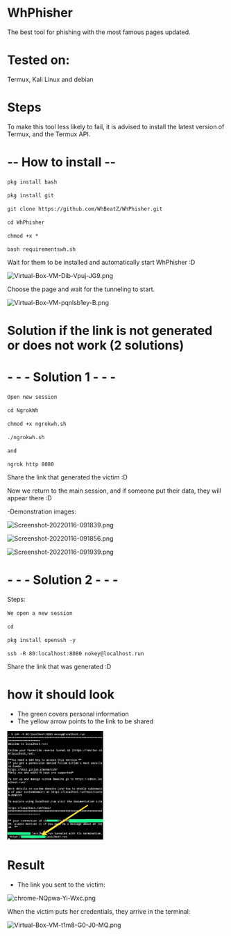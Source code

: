 # WhPhisher

The best tool for phishing with the most famous pages updated.


# Tested on:

Termux, Kali Linux and debian


# Steps

To make this tool less likely to fail, it is advised to install the latest version of Termux, and the Termux API.


# -- How to install --

`pkg install bash`

`pkg install git`

`git clone https://github.com/WhBeatZ/WhPhisher.git`

`cd WhPhisher`

`chmod +x *`

`bash requirementswh.sh`

Wait for them to be installed and automatically start WhPhisher :D


![Virtual-Box-VM-Dib-Vpuj-JG9.png](https://i.postimg.cc/K86wfbyL/Virtual-Box-VM-Dib-Vpuj-JG9.png)

Choose the page and wait for the tunneling to start.

![Virtual-Box-VM-pqnlsb1ey-B.png](https://i.postimg.cc/gJJMyjfj/Virtual-Box-VM-pqnlsb1ey-B.png)

# Solution if the link is not generated or does not work (2 solutions)

# - - - Solution 1 - - -


`Open new session`

`cd NgrokWh`

`chmod +x ngrokwh.sh`

`./ngrokwh.sh`

`and`

`ngrok http 8080`

Share the link that generated the victim :D

Now we return to the main session, and if someone put their data, they will appear there :D

-Demonstration images:

![Screenshot-20220116-091839.png](https://i.postimg.cc/HW92dXc7/Screenshot-20220116-091839.png)


![Screenshot-20220116-091856.png](https://i.postimg.cc/kGKQ8yVm/Screenshot-20220116-091856.png)


![Screenshot-20220116-091939.png](https://i.postimg.cc/KvKRJy2v/Screenshot-20220116-091939.png)




# - - - Solution 2 - - -

Steps:

`We open a new session`

`cd`

`pkg install openssh -y`

`ssh -R 80:localhost:8080 nokey@localhost.run`

Share the link that was generated :D

# how it should look
- The green covers personal information
- The yellow arrow points to the link to be shared

<img src="/files/image4~3.jpeg" height="250">

# Result

- The link you sent to the victim:

![chrome-NQpwa-Yi-Wxc.png](https://i.postimg.cc/mrxzN5JH/chrome-NQpwa-Yi-Wxc.png)

When the victim puts her credentials, they arrive in the terminal:

![Virtual-Box-VM-t1m8-G0-J0-MQ.png](https://i.postimg.cc/wjj0Y7jV/Virtual-Box-VM-t1m8-G0-J0-MQ.png)
